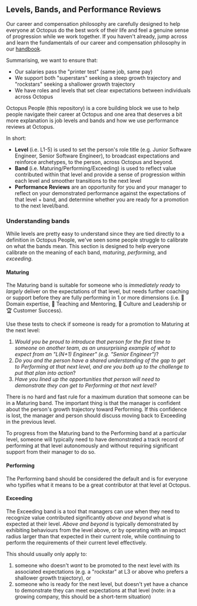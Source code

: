 ## Levels, Bands, and Performance Reviews

Our career and compensation philosophy are carefully designed to help everyone at Octopus do the best work of their life and feel a genuine sense of progression while we work together. If you haven't already, jump across and learn the fundamentals of our career and compensation philosophy in our [handbook](https://handbook.octopus.com/life-octopus/career).

Summarising, we want to ensure that:
- Our salaries pass the "printer test" (same job, same pay)
- We support both "superstars" seeking a steep growth trajectory and "rockstars" seeking a shallower growth trajectory
- We have roles and levels that set clear expectations between individuals across Octopus

Octopus People (this repository) is a core building block we use to help people navigate their career at Octopus and one area that deserves a bit more explanation is job levels and bands and how we use performance reviews at Octopus.

In short:
- **Level** (i.e. L1-5) is used to set the person's role title (e.g. Junior Software Engineer, Senior Software Engineer), to broadcast expectations and reinforce archetypes, to the person, across Octopus and beyond.
- **Band** (i.e. Maturing/Performing/Exceeding) is used to reflect value contributed within that level and provide a sense of progression within each level and smoother transitions to the next level
- **Performance Reviews** are an opportunity for you and your manager to reflect on your demonstrated performance against the expectations of that level + band, and determine whether you are ready for a promotion to the next level/band.

### Understanding bands

While levels are pretty easy to understand since they are tied directly to a definition in Octopus People, we've seen some people struggle to calibrate on what the bands mean. This section is designed to help everyone calibrate on the meaning of each band, *maturing*, *performing*, and *exceeding*.

#### Maturing

The Maturing band is suitable for someone who is _immediately ready_ to _largely_ deliver on the expectations of that level, but needs further coaching or support before they are fully performing in 1 or more dimensions (i.e. 🦉 Domain expertise, 🌱 Teaching and Mentoring, 🧭 Culture and Leadership or 🏆 Customer Success).

Use these tests to check if someone is ready for a promotion to Maturing at the next level:

1. _Would you be proud to introduce that person for the first time to someone on another team, as an unsurprising example of what to expect from an "L(N+1) Engineer" (e.g. "Senior Engineer")_?
2. _Do you and the person have a shared understanding of the gap to get to Performing at that next level, and are you both up to the challenge to put that plan into action_?
3. _Have you lined up the opportunities that person will need to demonstrate they can get to Performing at that next level?_

There is no hard and fast rule for a maximum duration that someone can be in a Maturing band. The important thing is that the manager is confident about the person's growth trajectory toward Performing. If this confidence is lost, the manager and person should discuss moving back to Exceeding in the previous level.

To progress from the Maturing band to the Performing band at a particular level, someone will typically need to have demonstrated a track record of performing at that level autonomously and without requiring significant support from their manager to do so.

#### Performing

The Performing band should be considered the default and is for everyone who typifies what it means to be a great contributor at that level at Octopus.

#### Exceeding

The Exceeding band is a tool that managers can use when they need to recognize value contributed significantly _above and beyond_ what is expected at their level. _Above and beyond_ is typically demonstrated by exhibiting behaviours from the level above, or by operating with an impact radius larger than that expected in their current role, while continuing to perform the requirements of their current level effectively.

This should usually only apply to:

1. someone who doesn't _want_ to be promoted to the next level with its associated expectations (e.g. a "rockstar" at L3 or above who prefers a shallower growth trajectory), or
2. someone who is ready for the next level, but doesn't yet have a chance to demonstrate they can meet expectations at that level (note: in a growing company, this should be a short-term situation)
